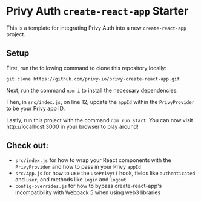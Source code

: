 # Privy Auth `create-react-app` Starter

This is a template for integrating Privy Auth into a new `create-react-app` project.

## Setup

First, run the following command to clone this repository locally:
```
git clone https://github.com/privy-io/privy-create-react-app.git
```

Next, run the command `npm i` to install the necessary dependencies.

Then, in `src/index.js`, on line 12, update the `appId` within the `PrivyProvider` to be your Privy app ID.

Lastly, run this project with the command `npm run start`. You can now visit http://localhost:3000 in your browser to play around!

## Check out:
- `src/index.js` for how to wrap your React components with the `PrivyProvider` and how to pass in your Privy `appId`
- `src/App.js` for how to use the `usePrivy()` hook, fields like `authenticated` and `user`, and methods like `login` and `logout`
- `config-overrides.js` for how to bypass create-react-app's incompatibility with Webpack 5 when using web3 libraries
